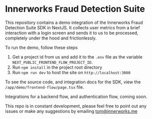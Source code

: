 # Innerworks Fraud Detection Suite
This repository contains a demo integration of the Innerworks Fraud Detection Suite SDK in NextJS. It collects user metrics from a brief interaction with a login screen and sends it to us to be processed, completely under the hood and frictionlessly.

To run the demo, follow these steps
1. Get a project id from us and add it to the `.env` file as the variable `NEXT_PUBLIC_FRONTEND_FLOW_PROJECT_ID`.
2. Run `npm install` in the project root directory
3. Run `npm run dev` to host the site on `http://localhost:3000`

To see the source code, and integration docs for the SDK, view the `/app/demo/frontend-flow/page.tsx` file.

Integrations for a backend flow, and authentication flow, coming soon.

This repo is in constant development, please feel free to point out any issues or make any suggestions by emailing tom@innerworks.me
